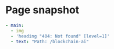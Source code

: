 # Page snapshot

```yaml
- main:
  - img
  - 'heading "404: Not found" [level=1]'
  - text: "Path: /blockchain-ai"
```